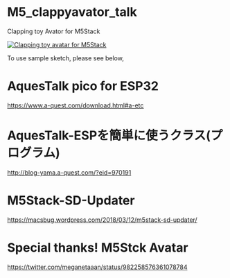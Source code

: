 # M5_clappyavator_talk

Clapping toy Avator for M5Stack

[![Clapping toy avatar for M5Stack](http://img.youtube.com/vi/AsLF--dSwdY/0.jpg)](http://www.youtube.com/watch?v=AsLF--dSwdY)

To use sample sketch, please see below,

# AquesTalk pico for ESP32
https://www.a-quest.com/download.html#a-etc

# AquesTalk-ESPを簡単に使うクラス(プログラム)
http://blog-yama.a-quest.com/?eid=970191

# M5Stack-SD-Updater
https://macsbug.wordpress.com/2018/03/12/m5stack-sd-updater/

# Special thanks! M5Stck Avatar
https://twitter.com/meganetaaan/status/982258576361078784
